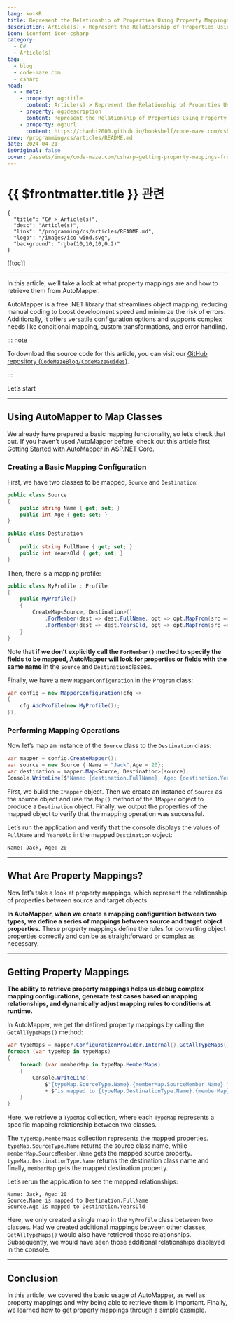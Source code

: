 ```yaml
---
lang: ko-KR
title: Represent the Relationship of Properties Using Property Mappings From AutoMapper
description: Article(s) > Represent the Relationship of Properties Using Property Mappings From AutoMapper
icon: iconfont icon-csharp
category: 
  - C#
  - Article(s)
tag: 
  - blog
  - code-maze.com
  - csharp
head:  
  - - meta:
    - property: og:title
      content: Article(s) > Represent the Relationship of Properties Using Property Mappings From AutoMapper
    - property: og:description
      content: Represent the Relationship of Properties Using Property Mappings From AutoMapper
    - property: og:url
      content: https://chanhi2000.github.io/bookshelf/code-maze.com/csharp-getting-property-mappings-from-automapper.html
prev: /programming/cs/articles/README.md
date: 2024-04-21
isOriginal: false
cover: /assets/image/code-maze.com/csharp-getting-property-mappings-from-automapper/banner.png
---
```


# {{ $frontmatter.title }} 관련

```component VPCard
{
  "title": "C# > Article(s)",
  "desc": "Article(s)",
  "link": "/programming/cs/articles/README.md",
  "logo": "/images/ico-wind.svg",
  "background": "rgba(10,10,10,0.2)"
}
```

[[toc]]

---

<SiteInfo
  name="Using Property Mappings in AutoMapper To Define Mapping Rules"
  desc="AutoMapper allows us to map two objects. Let's take a look at how to get the property mappings that have been defined using AutoMapper."
  url="https://code-maze.com/csharp-getting-property-mappings-from-automapper/"
  logo="/assets/image/code-maze.com/favicon.png"
  preview="/assets/image/code-maze.com/csharp-getting-property-mappings-from-automapper/banner.png"/>

In this article, we’ll take a look at what property mappings are and how to retrieve them from AutoMapper.

AutoMapper is a free .NET library that streamlines object mapping, reducing manual coding to boost development speed and minimize the risk of errors. Additionally, it offers versatile configuration options and supports complex needs like conditional mapping, custom transformations, and error handling.

::: note

To download the source code for this article, you can visit our [GitHub repository (<FontIcon icon="iconfont icon-github"/>`CodeMazeBlog/CodeMazeGuides`)](https://github.com/CodeMazeBlog/CodeMazeGuides/tree/main/dotnet-client-libraries/GettingPropertyMappingsWithAutomapper).

:::

Let’s start

---

## Using AutoMapper to Map Classes

We already have prepared a basic mapping functionality, so let’s check that out. If you haven’t used AutoMapper before, check out this article first [Getting Started with AutoMapper in ASP.NET Core](/code-maze.com/automapper-net-core.md).

### Creating a Basic Mapping Configuration

First, we have two classes to be mapped, `Source` and `Destination`:

```csharp
public class Source
{
    public string Name { get; set; }
    public int Age { get; set; }
}

public class Destination
{
    public string FullName { get; set; }
    public int YearsOld { get; set; }
}
```

Then, there is a mapping profile:

```csharp
public class MyProfile : Profile
{
    public MyProfile()
    {
        CreateMap<Source, Destination>()
            .ForMember(dest => dest.FullName, opt => opt.MapFrom(src => src.Name))
            .ForMember(dest => dest.YearsOld, opt => opt.MapFrom(src => src.Age));
    }
}
```

Note that **if we don’t explicitly call the `ForMember()` method to specify the fields to be mapped, AutoMapper will look for properties or fields with the same name** in the `Source` and `Destination`classes.

Finally, we have a new `MapperConfiguration` in the `Program` class:

```csharp
var config = new MapperConfiguration(cfg =>
{
    cfg.AddProfile(new MyProfile());
});
```

### Performing Mapping Operations

Now let’s map an instance of the `Source` class to the `Destination` class:

```csharp
var mapper = config.CreateMapper();
var source = new Source { Name = "Jack",Age = 20};
var destination = mapper.Map<Source, Destination>(source);
Console.WriteLine($"Name: {destination.FullName}, Age: {destination.YearsOld}");
```

First, we build the `IMapper` object. Then we create an instance of `Source` as the source object and use the `Map()` method of the `IMapper` object to produce a `Destination` object. Finally, we output the properties of the mapped object to verify that the mapping operation was successful.

Let’s run the application and verify that the console displays the values of `FullName` and `YearsOld` in the mapped `Destination` object:

```
Name: Jack, Age: 20
```

---

## What Are Property Mappings?

Now let’s take a look at property mappings, which represent the relationship of properties between source and target objects.

**In AutoMapper, when we create a mapping configuration between two types, we define a series of mappings between source and target object properties.** These property mappings define the rules for converting object properties correctly and can be as straightforward or complex as necessary.

---

## Getting Property Mappings

**The ability to retrieve property mappings helps us debug complex mapping configurations, generate test cases based on mapping relationships, and dynamically adjust mapping rules to conditions at runtime.**

In AutoMapper, we get the defined property mappings by calling the `GetAllTypeMaps()` method:

```csharp
var typeMaps = mapper.ConfigurationProvider.Internal().GetAllTypeMaps();
foreach (var typeMap in typeMaps)
{
    foreach (var memberMap in typeMap.MemberMaps)
    {
        Console.WriteLine(
            $"{typeMap.SourceType.Name}.{memberMap.SourceMember.Name} "
            + $"is mapped to {typeMap.DestinationType.Name}.{memberMap}");
    }
}
```

Here, we retrieve a `TypeMap` collection, where each `TypeMap` represents a specific mapping relationship between two classes.

The `typeMap.MemberMaps` collection represents the mapped properties. `typeMap.SourceType.Name` returns the source class name, while `memberMap.SourceMember.Name` gets the mapped source property. `typeMap.DestinationType.Name` returns the destination class name and finally, `memberMap` gets the mapped destination property.

Let’s rerun the application to see the mapped relationships:

```
Name: Jack, Age: 20
Source.Name is mapped to Destination.FullName
Source.Age is mapped to Destination.YearsOld
```

Here, we only created a single map in the `MyProfile` class between two classes. Had we created additional mappings between other classes, `GetAllTypeMaps()` would also have retrieved those relationships. Subsequently, we would have seen those additional relationships displayed in the console.

---

## Conclusion

In this article, we covered the basic usage of AutoMapper, as well as property mappings and why being able to retrieve them is important. Finally, we learned how to get property mappings through a simple example.

